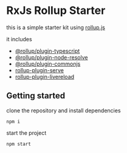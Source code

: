 # RxJs Rollup Starter

this is a simple starter kit using [rollup.js](https://rollupjs.org/guide/en/)

it includes 

- [@rollup/plugin-typescript](https://github.com/thgh/rollup-plugin-livereload)
- [@rollup/plugin-node-resolve](https://github.com/rollup/plugins/tree/master/packages/node-resolve/#readme)
- [@rollup/plugin-commonjs](https://github.com/rollup/plugins/tree/master/packages/commonjs/#readme)
- [rollup-plugin-serve](https://github.com/thgh/rollup-plugin-serve)
- [rollup-plugin-livereload](https://github.com/thgh/rollup-plugin-serve)

## Getting started

clone the repository and install dependencies

```
npm i
```

start the project

```
npm start
```

